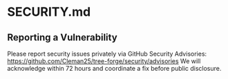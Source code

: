 # SECURITY.md

## Reporting a Vulnerability

Please report security issues privately via GitHub Security Advisories:
https://github.com/Cleman25/tree-forge/security/advisories
We will acknowledge within 72 hours and coordinate a fix before public disclosure.
